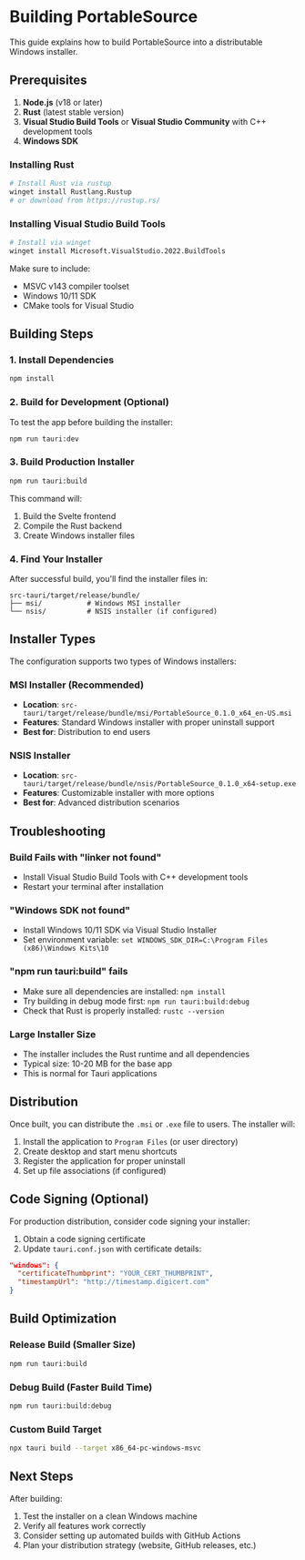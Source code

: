 # Building PortableSource

This guide explains how to build PortableSource into a distributable Windows installer.

## Prerequisites

1. **Node.js** (v18 or later)
2. **Rust** (latest stable version)
3. **Visual Studio Build Tools** or **Visual Studio Community** with C++ development tools
4. **Windows SDK**

### Installing Rust
```bash
# Install Rust via rustup
winget install Rustlang.Rustup
# or download from https://rustup.rs/
```

### Installing Visual Studio Build Tools
```bash
# Install via winget
winget install Microsoft.VisualStudio.2022.BuildTools
```

Make sure to include:
- MSVC v143 compiler toolset
- Windows 10/11 SDK
- CMake tools for Visual Studio

## Building Steps

### 1. Install Dependencies
```bash
npm install
```

### 2. Build for Development (Optional)
To test the app before building the installer:
```bash
npm run tauri:dev
```

### 3. Build Production Installer
```bash
npm run tauri:build
```

This command will:
1. Build the Svelte frontend
2. Compile the Rust backend
3. Create Windows installer files

### 4. Find Your Installer

After successful build, you'll find the installer files in:
```
src-tauri/target/release/bundle/
├── msi/           # Windows MSI installer
└── nsis/          # NSIS installer (if configured)
```

## Installer Types

The configuration supports two types of Windows installers:

### MSI Installer (Recommended)
- **Location**: `src-tauri/target/release/bundle/msi/PortableSource_0.1.0_x64_en-US.msi`
- **Features**: Standard Windows installer with proper uninstall support
- **Best for**: Distribution to end users

### NSIS Installer
- **Location**: `src-tauri/target/release/bundle/nsis/PortableSource_0.1.0_x64-setup.exe`
- **Features**: Customizable installer with more options
- **Best for**: Advanced distribution scenarios

## Troubleshooting

### Build Fails with "linker not found"
- Install Visual Studio Build Tools with C++ development tools
- Restart your terminal after installation

### "Windows SDK not found"
- Install Windows 10/11 SDK via Visual Studio Installer
- Set environment variable: `set WINDOWS_SDK_DIR=C:\Program Files (x86)\Windows Kits\10`

### "npm run tauri:build" fails
- Make sure all dependencies are installed: `npm install`
- Try building in debug mode first: `npm run tauri:build:debug`
- Check that Rust is properly installed: `rustc --version`

### Large Installer Size
- The installer includes the Rust runtime and all dependencies
- Typical size: 10-20 MB for the base app
- This is normal for Tauri applications

## Distribution

Once built, you can distribute the `.msi` or `.exe` file to users. The installer will:

1. Install the application to `Program Files` (or user directory)
2. Create desktop and start menu shortcuts
3. Register the application for proper uninstall
4. Set up file associations (if configured)

## Code Signing (Optional)

For production distribution, consider code signing your installer:

1. Obtain a code signing certificate
2. Update `tauri.conf.json` with certificate details:
```json
"windows": {
  "certificateThumbprint": "YOUR_CERT_THUMBPRINT",
  "timestampUrl": "http://timestamp.digicert.com"
}
```

## Build Optimization

### Release Build (Smaller Size)
```bash
npm run tauri:build
```

### Debug Build (Faster Build Time)
```bash
npm run tauri:build:debug
```

### Custom Build Target
```bash
npx tauri build --target x86_64-pc-windows-msvc
```

## Next Steps

After building:
1. Test the installer on a clean Windows machine
2. Verify all features work correctly
3. Consider setting up automated builds with GitHub Actions
4. Plan your distribution strategy (website, GitHub releases, etc.)